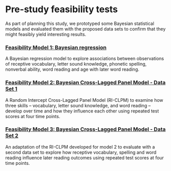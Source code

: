 # Pre-study feasibility tests

As part of planning this study, we prototyped some Bayesian statistical models and evaluated them with the proposed data sets to confirm that they might feasibly yield interesting results.

### [Feasibility Model 1: Bayesian regression](model-1/)

A Bayesian regression model to explore associations between observations of receptive vocabulary, letter sound knowledge, phonetic spelling, nonverbal ability, word reading and age with later word reading.

### [Feasibility Model 2: Bayesian Cross-Lagged Panel Model - Data Set 1](model-2/)

A Random Intercept Cross-Lagged Panel Model (RI-CLPM) to examine how three skills – vocabulary, letter sound knowledge, and word reading – develop over time and how they influence each other using repeated test scores at four time points.

### [Feasibility Model 3: Bayesian Cross-Lagged Panel Model - Data Set 2](model-3/)

An adaptation of the RI-CLPM developed for model 2 to evaluate with a second data set to explore how receptive vocabulary, spelling and word reading influence later reading outcomes using repeated test scores at four time points.
